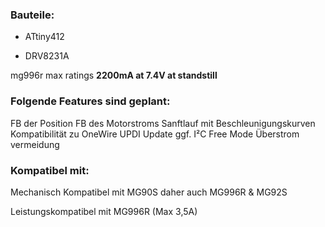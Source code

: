 ### Bauteile:

- ATtiny412

- DRV8231A

mg996r max ratings **2200mA at 7.4V at standstill**





### Folgende Features sind geplant:

FB der Position
FB des Motorstroms
Sanftlauf mit Beschleunigungskurven
Kompatibilität zu OneWire
UPDI Update
ggf.
I²C
Free Mode
Überstrom vermeidung



### Kompatibel mit:

Mechanisch Kompatibel mit MG90S daher auch MG996R & MG92S

Leistungskompatibel mit MG996R (Max 3,5A)
